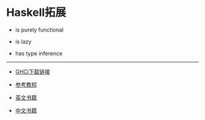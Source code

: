 Haskell拓展
===

- is purely functional

- is lazy

- has type inference

---

- [GHCi下载链接](https://www.haskell.org/platform/)

- [参考教程](https://www.bilibili.com/video/av7513983/?p=1)

- [英文书籍](http://learnyouahaskell.com/chapters)

- [中文书籍](https://legacy.gitbook.com/book/mno2/learnyouahaskell-zh/details)